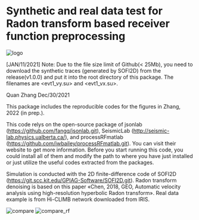# Synthetic and real data test for Radon transform based receiver function preprocessing 
![logo](https://user-images.githubusercontent.com/97296586/148636639-2e19b033-0dc5-41ca-bd5d-b8a727240a3f.png)

[JAN/11/2021] Note: Due to the file size limit of Github(< 25Mb), you need to download the synthetic traces (generated by SOFI2D) from the release(v1.0.0) and put it into the root directory of this package. The filenames are <evt1_vy.su> and <evt1_vx.su>.

Quan Zhang Dec/30/2021

This package includes the reproducible codes for the figures in Zhang, 2022 (in prep.).

This code relys on the open-source package of jsonlab (https://github.com/fangq/jsonlab.git), SeismicLab (http://seismic-lab.physics.ualberta.ca/), and processRFmatlab (https://github.com/iwbailey/processRFmatlab.git). You can visit their website to get more information. Before you start running this code, you could install all of them and modify the path to where you have just installed or just utilize the useful codes extracted from the packages.

Simulation is conducted with the 2D finite-difference code of SOFI2D (https://git.scc.kit.edu/GPIAG-Software/SOFI2D.git). Radon transform denoising is based on this paper «Chen, 2018, GEO, Automatic velocity analysis using high-resolution hyperbolic Radon transform». Real data example is from Hi-CLIMB network downloaded from IRIS.

![compare](https://user-images.githubusercontent.com/97296586/148637570-5abce4bc-36dd-48dc-a8cf-dae22e2cfded.png)
![compare_rf](https://user-images.githubusercontent.com/97296586/148637573-2944c9c1-90d8-42f0-8300-c4a206b3115d.png)
